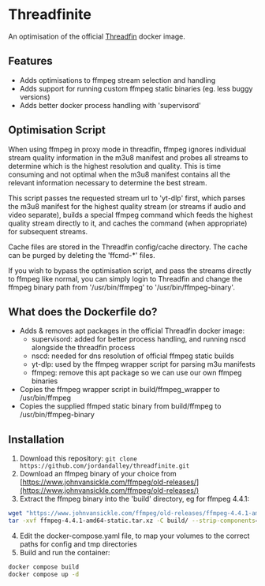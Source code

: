 # Threadfinite
An optimisation of the official [Threadfin](https://github.com/Threadfin/Threadfin) docker image.

## Features

- Adds optimisations to ffmpeg stream selection and handling
- Adds support for running custom ffmpeg static binaries (eg. less buggy versions)
- Adds better docker process handling with 'supervisord'

## Optimisation Script

When using ffmpeg in proxy mode in threadfin, ffmpeg ignores individual stream quality information in the m3u8 manifest and probes all streams to determine which is the highest resolution and quality. This is time consuming and not optimal when the m3u8 manifest contains all the relevant information necessary to determine the best stream.

This script passes tne requested stream url to 'yt-dlp' first, which parses the m3u8 manifest for the highest quality stream (or streams if audio and video separate), builds a special ffmpeg command which feeds the highest quality stream directly to it, and caches the command (when appropriate) for subsequent streams.

Cache files are stored in the Threadfin config/cache directory. The cache can be purged by deleting the 'ffcmd-*' files.

If you wish to bypass the optimisation script, and pass the streams directly to ffmpeg like normal, you can simply login to Threadfin and change the ffmpeg binary path from '/usr/bin/ffmpeg' to '/usr/bin/ffmpeg-binary'.

## What does the Dockerfile do?

- Adds & removes apt packages in the official Threadfin docker image:
  - supervisord: added for better process handling, and running nscd alongside the threadfin process
  - nscd: needed for dns resolution of official ffmpeg static builds
  - yt-dlp: used by the ffmpeg wrapper script for parsing m3u manifests
  - ffmpeg: remove this apt package so we can use our own ffmpeg binaries
- Copies the ffmpeg wrapper script in build/ffmpeg_wrapper to /usr/bin/ffmpeg
- Copies the supplied ffmped static binary from build/ffmpeg to /usr/bin/ffmpeg-binary

## Installation

1. Download this repository: ```git clone https://github.com/jordandalley/threadfinite.git```
3. Download an ffmpeg binary of your choice from [https://www.johnvansickle.com/ffmpeg/old-releases/](https://www.johnvansickle.com/ffmpeg/old-releases/)
4. Extract the ffmpeg binary into the 'build' directory, eg for ffmpeg 4.4.1:
```bash
wget "https://www.johnvansickle.com/ffmpeg/old-releases/ffmpeg-4.4.1-amd64-static.tar.xz"
tar -xvf ffmpeg-4.4.1-amd64-static.tar.xz -C build/ --strip-components=1 --wildcards '*/ffmpeg'
```
4. Edit the docker-compose.yaml file, to map your volumes to the correct paths for config and tmp directories
5. Build and run the container:
```bash
docker compose build
docker compose up -d
```
